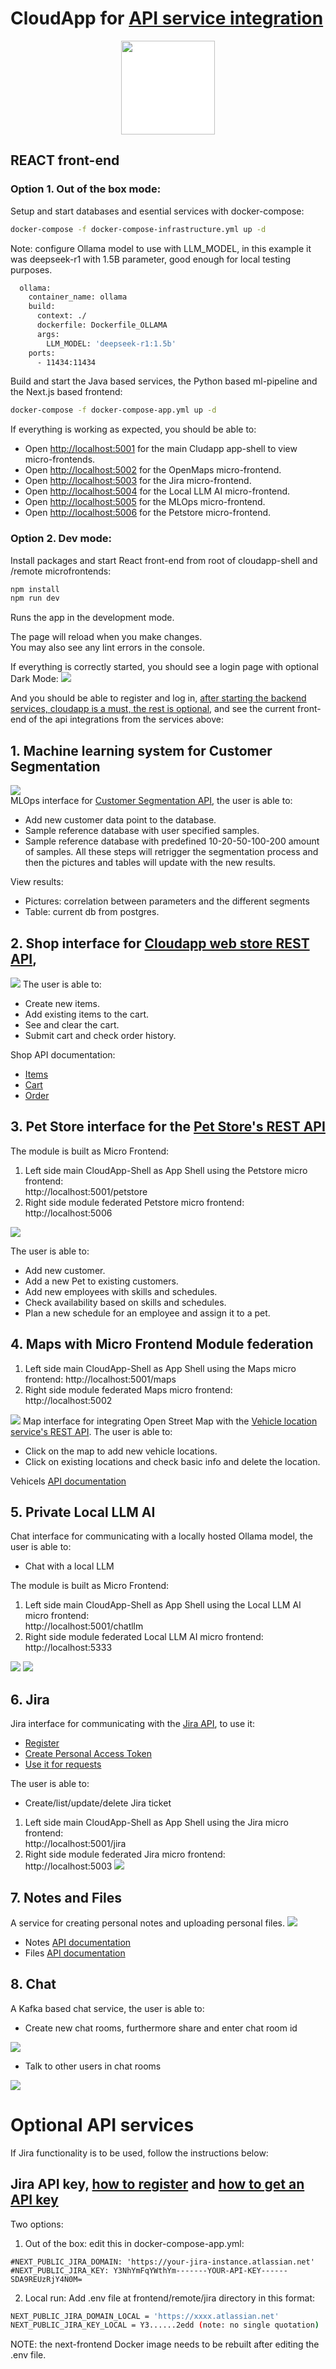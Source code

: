 # CloudApp for [API service integration](#required-api-services)

<p align="center">
  <img src="./public/drawing.svg" style="background-color:white;" width="150px" height="150px" />
</p>

## REACT front-end

### Option 1. Out of the box mode:  

  Setup and start databases and esential services with docker-compose:
  ```bash
  docker-compose -f docker-compose-infrastructure.yml up -d
  ```
Note: configure Ollama model to use with LLM_MODEL, in this example it was deepseek-r1 with 1.5B parameter, good enough for local testing purposes.
```dockerfile
  ollama:
    container_name: ollama
    build:
      context: ./
      dockerfile: Dockerfile_OLLAMA
      args:
        LLM_MODEL: 'deepseek-r1:1.5b'
    ports:
      - 11434:11434
```
  Build and start the Java based services, the Python based ml-pipeline and the Next.js based frontend:
  ```bash
  docker-compose -f docker-compose-app.yml up -d
  ```

If everything is working as expected, you should be able to:
- Open [http://localhost:5001](http://localhost:5001) for the main Cludapp app-shell to view micro-frontends.
- Open [http://localhost:5002](http://localhost:5002) for the OpenMaps micro-frontend.
- Open [http://localhost:5003](http://localhost:5003) for the Jira micro-frontend.
- Open [http://localhost:5004](http://localhost:5333) for the Local LLM AI micro-frontend.
- Open [http://localhost:5005](http://localhost:5005) for the MLOps micro-frontend.
- Open [http://localhost:5006](http://localhost:5006) for the Petstore micro-frontend.

### Option 2. Dev mode:

Install packages and start React front-end from root of cloudapp-shell and /remote microfrontends:

```bash
npm install
npm run dev
```

Runs the app in the development mode.

The page will reload when you make changes.\
You may also see any lint errors in the console.

If everything is correctly started, you should see a login page with optional Dark Mode:
![](../../examples/1.png)

And you should be able to register and log in, [after starting the backend services, cloudapp is a must, the rest is optional](#2-cloudapp-api), and see the current front-end of the api integrations from the services above:

## 1. Machine learning system for Customer Segmentation
![](../../examples/11.png)  
MLOps interface for [Customer Segmentation API](../../backend/ml-pipeline/README.md), the user is able to:
- Add new customer data point to the database.
- Sample reference database with user specified samples.
- Sample reference database with predefined 10-20-50-100-200 amount of samples.
  All these steps will retrigger the segmentation process and then the pictures and tables will update with the new results.

View results:
- Pictures: correlation between parameters and the different segments
- Table: current db from postgres.


## 2. Shop interface for [Cloudapp web store REST API](../../backend/cloudapp/README.md),
![](../../examples/4.png)
The user is able to:
- Create new items.
- Add existing items to the cart.
- See and clear the cart.
- Submit cart and check order history.

Shop API documentation:
- [Items](http://localhost:8099/cloudapp/swagger-ui/index.html#/item-controller)
- [Cart](http://localhost:8099/cloudapp/swagger-ui/index.html#/cart-controller)
- [Order](http://localhost:8099/cloudapp/swagger-ui/index.html#/order-controller)

## 3. Pet Store interface for the [Pet Store's REST API](../../backend/petstore/README.md)
The module is built as Micro Frontend:
1. Left side main CloudApp-Shell as App Shell using the Petstore micro frontend:  
   http://localhost:5001/petstore
2. Right side module federated Petstore micro frontend:   
   http://localhost:5006  

![](../../examples/5.png)  

The user is able to:
- Add new customer.
- Add a new Pet to existing customers.
- Add new employees with skills and schedules.
- Check availability based on skills and schedules.
- Plan a new schedule for an employee and assign it to a pet.


## 4.  Maps with Micro Frontend Module federation
1. Left side main CloudApp-Shell as App Shell using the Maps micro frontend:
http://localhost:5001/maps  
2. Right side module federated Maps micro frontend:   
http://localhost:5002  

![](../../examples/8.png)
Map interface for integrating Open Street Map with the [Vehicle location service's REST API](backend/vehicles-api/README.md).
The user is able to:
- Click on the map to add new vehicle locations.
- Click on existing locations and check basic info and delete the location.

Vehicels [API documentation](http://localhost:8880/vehicles/swagger-ui.html)

## 5. Private Local LLM AI
Chat  interface for communicating with
a locally hosted Ollama model, the user is able to:
- Chat with a local LLM

The module is built as Micro Frontend:
1. Left side main CloudApp-Shell as App Shell using the Local LLM AI micro frontend:  
   http://localhost:5001/chatllm
2. Right side module federated Local LLM AI micro frontend:   
   http://localhost:5333

![](../../examples/9.png)
![](../../examples/9a.png)

## 6. Jira
Jira interface for communicating with
the [Jira API](https://platform.openai.com/docs/api-reference), to use it:
- [Register](https://www.atlassian.com/software/jira/free)
- [Create Personal Access Token](https://confluence.atlassian.com/enterprise/using-personal-access-tokens-1026032365.html)
- [Use it for requests](https://developer.atlassian.com/cloud/jira/platform/basic-auth-for-rest-apis/)

The user is able to:

- Create/list/update/delete Jira ticket
1. Left side main CloudApp-Shell as App Shell using the Jira micro frontend:  
   http://localhost:5001/jira
2. Right side module federated Jira micro frontend:   
   http://localhost:5003
![](../../examples/10.png)

## 7. Notes and Files
A service for creating personal notes and uploading personal files.
![](../../examples/12.png)
- Notes [API documentation](http://localhost:8099/cloudapp/swagger-ui/index.html#/note-controller)
- Files [API documentation](http://localhost:8099/cloudapp/swagger-ui/index.html#/file-controller)
## 8. Chat
A Kafka based chat service, the user is able to:

- Create new chat rooms, furthermore share and enter chat room id

![](../../examples/13.png)
- Talk to other users in chat rooms

![](../../examples/14.png)


# Optional API services

If Jira functionality is to be used, follow the instructions below:

## Jira API key, [how to register](https://www.atlassian.com/software/jira/free) and [how to get an API key](https://support.atlassian.com/atlassian-account/docs/manage-api-tokens-for-your-atlassian-account/)

Two options:
1. Out of the box: edit this in docker-compose-app.yml:
```
#NEXT_PUBLIC_JIRA_DOMAIN: 'https://your-jira-instance.atlassian.net'
#NEXT_PUBLIC_JIRA_KEY: Y3NhYmFqYWthYm-------YOUR-API-KEY------SDA9REUzRjY4N0M=
```
2. Local run: Add .env file at frontend/remote/jira directory in this format:
```bash
NEXT_PUBLIC_JIRA_DOMAIN_LOCAL = 'https://xxxx.atlassian.net'
NEXT_PUBLIC_JIRA_KEY_LOCAL = Y3......2edd (note: no single quotation)
```
NOTE: the next-frontend Docker image needs to be rebuilt after editing the .env file.
